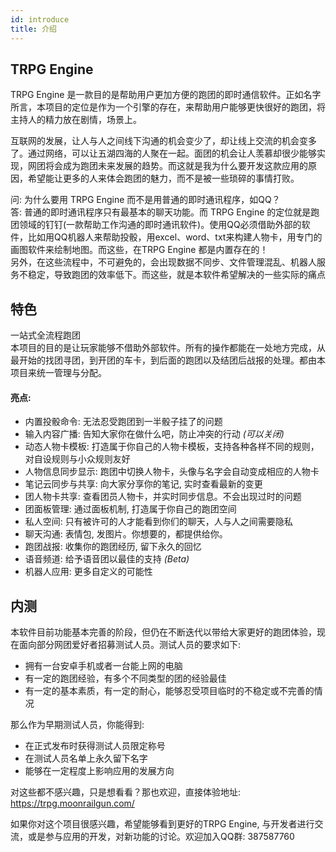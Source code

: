 ```yaml
---
id: introduce
title: 介绍
---
```


## TRPG Engine

TRPG Engine 是一款目的是帮助用户更加方便的跑团的即时通信软件。正如名字所言，本项目的定位是作为一个引擎的存在，来帮助用户能够更快很好的跑团，将主持人的精力放在剧情，场景上。

互联网的发展，让人与人之间线下沟通的机会变少了，却让线上交流的机会变多了。通过网络，可以让五湖四海的人聚在一起。面团的机会让人羡慕却很少能够实现，网团将会成为跑团未来发展的趋势。而这就是我为什么要开发这款应用的原因，希望能让更多的人来体会跑团的魅力，而不是被一些琐碎的事情打败。

问: 为什么要用 TRPG Engine 而不是用普通的即时通讯程序，如QQ？  
答: 普通的即时通讯程序只有最基本的聊天功能。而 TRPG Engine 的定位就是跑团领域的钉钉(一款帮助工作沟通的即时通讯软件)。使用QQ必须借助外部的软件，比如用QQ机器人来帮助投骰，用excel、word、txt来构建人物卡，用专门的画图软件来绘制地图。而这些，在TRPG Engine 都是内置存在的！  
另外，在这些流程中，不可避免的，会出现数据不同步、文件管理混乱、机器人服务不稳定，导致跑团的效率低下。而这些，就是本软件希望解决的一些实际的痛点

## 特色

一站式全流程跑团  
本项目的目的是让玩家能够不借助外部软件。所有的操作都能在一处地方完成，从最开始的找团寻团，到开团的车卡，到后面的跑团以及结团后战报的处理。都由本项目来统一管理与分配。

#### 亮点:

- 内置投骰命令: 无法忍受跑团到一半骰子挂了的问题
- 输入内容广播: 告知大家你在做什么吧，防止冲突的行动 *(可以关闭)*
- 动态人物卡模板: 打造属于你自己的人物卡模板，支持各种各样不同的规则，对自设规则与小众规则友好
- 人物信息同步显示: 跑团中切换人物卡，头像与名字会自动变成相应的人物卡
- 笔记云同步与共享: 向大家分享你的笔记, 实时查看最新的变更
- 团人物卡共享: 查看团员人物卡，并实时同步信息。不会出现过时的问题
- 团面板管理: 通过面板机制, 打造属于你自己的跑团空间
- 私人空间: 只有被许可的人才能看到你们的聊天，人与人之间需要隐私
- 聊天沟通: 表情包, 发图片。你想要的，都提供给你。
- 跑团战报: 收集你的跑团经历, 留下永久的回忆
- 语音频道: 给予语音团以最佳的支持 *(Beta)*
- 机器人应用: 更多自定义的可能性

## 内测

本软件目前功能基本完善的阶段，但仍在不断迭代以带给大家更好的跑团体验，现在面向部分网团爱好者招募测试人员。测试人员的要求如下:

- 拥有一台安卓手机或者一台能上网的电脑
- 有一定的跑团经验，有多个不同类型的团的经验最佳
- 有一定的基本素质，有一定的耐心，能够忍受项目临时的不稳定或不完善的情况

那么作为早期测试人员，你能得到:

- 在正式发布时获得测试人员限定称号
- 在测试人员名单上永久留下名字
- 能够在一定程度上影响应用的发展方向

对这些都不感兴趣，只是想看看？那也欢迎，直接体验地址: https://trpg.moonrailgun.com/

如果你对这个项目很感兴趣，希望能够看到更好的TRPG Engine, 与开发者进行交流，或是参与应用的开发，对新功能的讨论。欢迎加入QQ群: 387587760
